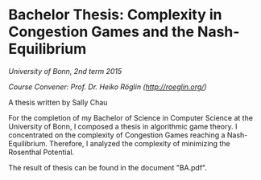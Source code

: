 # Bachelor Thesis: Complexity in Congestion Games and the Nash-Equilibrium

_University of Bonn, 2nd term 2015_

_Course Convener: Prof. Dr. Heiko Röglin (http://roeglin.org/)_

A thesis written by Sally Chau

For the completion of my Bachelor of Science in Computer Science at the University of Bonn, I composed a thesis in algorithmic game theory. I concentrated on the complexity of Congestion Games reaching a Nash-Equilibrium. Therefore, I analyzed the complexity of minimizing the Rosenthal Potential. 

The result of thesis can be found in the document "BA.pdf".

